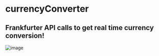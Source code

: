 # currencyConverter

## Frankfurter API calls to get real time currency conversion!

![image](https://github.com/anthonykameka/currencyConverter/assets/89666837/d3e4bb9b-1355-431e-a6f4-14a36aefc15d)
